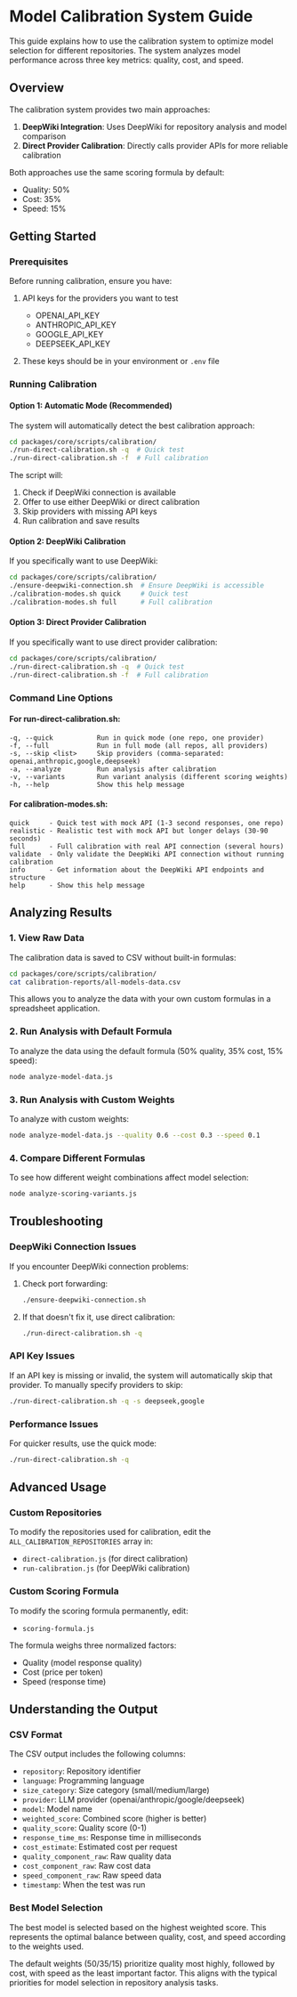 # Model Calibration System Guide

This guide explains how to use the calibration system to optimize model selection for different repositories. The system analyzes model performance across three key metrics: quality, cost, and speed.

## Overview

The calibration system provides two main approaches:

1. **DeepWiki Integration**: Uses DeepWiki for repository analysis and model comparison
2. **Direct Provider Calibration**: Directly calls provider APIs for more reliable calibration

Both approaches use the same scoring formula by default:
- Quality: 50%
- Cost: 35% 
- Speed: 15%

## Getting Started

### Prerequisites

Before running calibration, ensure you have:

1. API keys for the providers you want to test
   - OPENAI_API_KEY
   - ANTHROPIC_API_KEY
   - GOOGLE_API_KEY
   - DEEPSEEK_API_KEY

2. These keys should be in your environment or `.env` file

### Running Calibration

#### Option 1: Automatic Mode (Recommended)

The system will automatically detect the best calibration approach:

```bash
cd packages/core/scripts/calibration/
./run-direct-calibration.sh -q  # Quick test
./run-direct-calibration.sh -f  # Full calibration
```

The script will:
1. Check if DeepWiki connection is available
2. Offer to use either DeepWiki or direct calibration
3. Skip providers with missing API keys
4. Run calibration and save results

#### Option 2: DeepWiki Calibration

If you specifically want to use DeepWiki:

```bash
cd packages/core/scripts/calibration/
./ensure-deepwiki-connection.sh  # Ensure DeepWiki is accessible
./calibration-modes.sh quick     # Quick test
./calibration-modes.sh full      # Full calibration
```

#### Option 3: Direct Provider Calibration

If you specifically want to use direct provider calibration:

```bash
cd packages/core/scripts/calibration/
./run-direct-calibration.sh -q  # Quick test
./run-direct-calibration.sh -f  # Full calibration
```

### Command Line Options

#### For run-direct-calibration.sh:

```
-q, --quick           Run in quick mode (one repo, one provider)
-f, --full            Run in full mode (all repos, all providers)
-s, --skip <list>     Skip providers (comma-separated: openai,anthropic,google,deepseek)
-a, --analyze         Run analysis after calibration
-v, --variants        Run variant analysis (different scoring weights)
-h, --help            Show this help message
```

#### For calibration-modes.sh:

```
quick     - Quick test with mock API (1-3 second responses, one repo)
realistic - Realistic test with mock API but longer delays (30-90 seconds)
full      - Full calibration with real API connection (several hours)
validate  - Only validate the DeepWiki API connection without running calibration
info      - Get information about the DeepWiki API endpoints and structure
help      - Show this help message
```

## Analyzing Results

### 1. View Raw Data

The calibration data is saved to CSV without built-in formulas:

```bash
cd packages/core/scripts/calibration/
cat calibration-reports/all-models-data.csv
```

This allows you to analyze the data with your own custom formulas in a spreadsheet application.

### 2. Run Analysis with Default Formula

To analyze the data using the default formula (50% quality, 35% cost, 15% speed):

```bash
node analyze-model-data.js
```

### 3. Run Analysis with Custom Weights

To analyze with custom weights:

```bash
node analyze-model-data.js --quality 0.6 --cost 0.3 --speed 0.1
```

### 4. Compare Different Formulas

To see how different weight combinations affect model selection:

```bash
node analyze-scoring-variants.js
```

## Troubleshooting

### DeepWiki Connection Issues

If you encounter DeepWiki connection problems:

1. Check port forwarding:
   ```bash
   ./ensure-deepwiki-connection.sh
   ```

2. If that doesn't fix it, use direct calibration:
   ```bash
   ./run-direct-calibration.sh -q
   ```

### API Key Issues

If an API key is missing or invalid, the system will automatically skip that provider. To manually specify providers to skip:

```bash
./run-direct-calibration.sh -q -s deepseek,google
```

### Performance Issues

For quicker results, use the quick mode:

```bash
./run-direct-calibration.sh -q
```

## Advanced Usage

### Custom Repositories

To modify the repositories used for calibration, edit the `ALL_CALIBRATION_REPOSITORIES` array in:
- `direct-calibration.js` (for direct calibration)
- `run-calibration.js` (for DeepWiki calibration)

### Custom Scoring Formula

To modify the scoring formula permanently, edit:
- `scoring-formula.js`

The formula weighs three normalized factors:
- Quality (model response quality)
- Cost (price per token)
- Speed (response time)

## Understanding the Output

### CSV Format

The CSV output includes the following columns:

- `repository`: Repository identifier
- `language`: Programming language
- `size_category`: Size category (small/medium/large)
- `provider`: LLM provider (openai/anthropic/google/deepseek)
- `model`: Model name
- `weighted_score`: Combined score (higher is better)
- `quality_score`: Quality score (0-1)
- `response_time_ms`: Response time in milliseconds
- `cost_estimate`: Estimated cost per request
- `quality_component_raw`: Raw quality data
- `cost_component_raw`: Raw cost data
- `speed_component_raw`: Raw speed data
- `timestamp`: When the test was run

### Best Model Selection

The best model is selected based on the highest weighted score. This represents the optimal balance between quality, cost, and speed according to the weights used.

The default weights (50/35/15) prioritize quality most highly, followed by cost, with speed as the least important factor. This aligns with the typical priorities for model selection in repository analysis tasks.